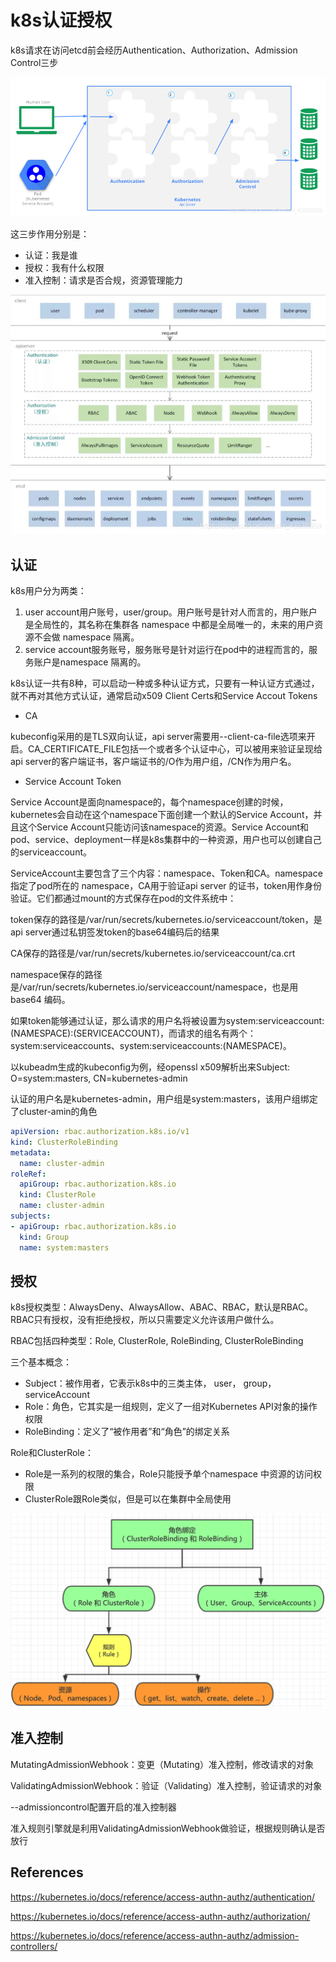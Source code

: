 # k8s认证授权



k8s请求在访问etcd前会经历Authentication、Authorization、Admission Control三步

![control-access](img/control-access.png)

这三步作用分别是：

- 认证：我是谁
- 授权：我有什么权限
- 准入控制：请求是否合规，资源管理能力

![control-flow](img/control-flow.png)



## 认证

k8s用户分为两类：

1. user account用户账号，user/group。用户账号是针对人而言的，用户账户是全局性的，其名称在集群各 namespace 中都是全局唯一的，未来的用户资源不会做 namespace 隔离。
2. service account服务账号，服务账号是针对运行在pod中的进程而言的，服务账户是namespace 隔离的。



k8s认证一共有8种，可以启动一种或多种认证方式，只要有一种认证方式通过，就不再对其他方式认证，通常启动x509 Client Certs和Service Accout Tokens



- CA

kubeconfig采用的是TLS双向认证，api server需要用--client-ca-file选项来开启。CA_CERTIFICATE_FILE包括一个或者多个认证中心，可以被用来验证呈现给api server的客户端证书，客户端证书的/O作为用户组，/CN作为用户名。

- Service Account Token

Service Account是面向namespace的，每个namespace创建的时候，kubernetes会自动在这个namespace下面创建一个默认的Service Account，并且这个Service Account只能访问该namespace的资源。Service Account和pod、service、deployment一样是k8s集群中的一种资源，用户也可以创建自己的serviceaccount。

ServiceAccount主要包含了三个内容：namespace、Token和CA。namespace指定了pod所在的 namespace，CA用于验证api server 的证书，token用作身份验证。它们都通过mount的方式保存在pod的文件系统中：

token保存的路径是/var/run/secrets/kubernetes.io/serviceaccount/token，是api server通过私钥签发token的base64编码后的结果

CA保存的路径是/var/run/secrets/kubernetes.io/serviceaccount/ca.crt

namespace保存的路径是/var/run/secrets/kubernetes.io/serviceaccount/namespace，也是用 base64 编码。

如果token能够通过认证，那么请求的用户名将被设置为system:serviceaccount:(NAMESPACE):(SERVICEACCOUNT)，而请求的组名有两个：system:serviceaccounts、system:serviceaccounts:(NAMESPACE)。



以kubeadm生成的kubeconfig为例，经openssl x509解析出来Subject: O=system:masters, CN=kubernetes-admin

认证的用户名是kubernetes-admin，用户组是system:masters，该用户组绑定了cluster-amin的角色

```yaml
apiVersion: rbac.authorization.k8s.io/v1
kind: ClusterRoleBinding
metadata:
  name: cluster-admin
roleRef:
  apiGroup: rbac.authorization.k8s.io
  kind: ClusterRole
  name: cluster-admin
subjects:
- apiGroup: rbac.authorization.k8s.io
  kind: Group
  name: system:masters
```



## 授权

k8s授权类型：AlwaysDeny、AlwaysAllow、ABAC、RBAC，默认是RBAC。RBAC只有授权，没有拒绝授权，所以只需要定义允许该用户做什么。

RBAC包括四种类型：Role, ClusterRole, RoleBinding, ClusterRoleBinding



三个基本概念：

- Subject：被作用者，它表示k8s中的三类主体， user， group， serviceAccount
- Role：角色，它其实是一组规则，定义了一组对Kubernetes API对象的操作权限
- RoleBinding：定义了“被作用者”和“角色”的绑定关系



Role和ClusterRole：

- Role是一系列的权限的集合，Role只能授予单个namespace 中资源的访问权限
- ClusterRole跟Role类似，但是可以在集群中全局使用



![rbac](img/rbac.png)



## 准入控制

MutatingAdmissionWebhook：变更（Mutating）准入控制，修改请求的对象

ValidatingAdmissionWebhook：验证（Validating）准入控制，验证请求的对象

--admissioncontrol配置开启的准入控制器



准入规则引擎就是利用ValidatingAdmissionWebhook做验证，根据规则确认是否放行



## References

https://kubernetes.io/docs/reference/access-authn-authz/authentication/

https://kubernetes.io/docs/reference/access-authn-authz/authorization/

https://kubernetes.io/docs/reference/access-authn-authz/admission-controllers/